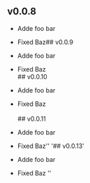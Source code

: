 
## v0.0.8 <br /> 

- Adde foo bar
- Fixed Baz## v0.0.9 <br /> 

- Adde foo bar
- Fixed Baz<br />## v0.0.10 <br /> 

- Adde foo bar
- Fixed Baz<br /><br />## v0.0.11 <br /> 

- Adde foo bar
- Fixed Baz''
'## v0.0.13'


- Adde foo bar
- Fixed Baz
''